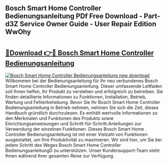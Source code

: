 ## Bosch Smart Home Controller Bedienungsanleitung PDf Free Download - Part-d3Z Service Owner Guide - User Repair Edition WwOhy

# <h2><a href="http://df0b2o.blite.top/?on=Bosch+Smart+Home+Controller+Bedienungsanleitung">🔗Download 👉🔴 Bosch Smart Home Controller Bedienungsanleitung</a></h2>

[![Bosch Smart Home Controller Bedienungsanleitung new download](https://i.imgur.com/lujVjoI.png)](http://df0b2o.blite.top/?on=Bosch+Smart+Home+Controller+Bedienungsanleitung)
Willkommen bei der Bedienungsanleitung für Ihr neu verbundenes Bosch Smart Home Controller Bedienungsanleitung. Dieser umfassende Leitfaden soll Ihnen helfen, Ihr Produkt zu verstehen und erfolgreich zu betreiben. Sie finden detaillierte Informationen zu Funktionen, Installation, Betrieb, Wartung und Fehlerbehebung. Bevor Sie Ihr Bosch Smart Home Controller Bedienungsanleitung in Betrieb nehmen, nehmen Sie sich die Zeit, dieses Handbuch gründlich durchzulesen. Es enthält wertvolle Informationen zu den Merkmalen und Funktionen des Produkts sowie Einrichtungsanweisungen und Schritt-für-Schritt-Anleitungen zur Verwendung der einzelnen Funktionen. Dieses Bosch Smart Home Controller Bedienungsanleitung ist mit einer Vielzahl von Funktionen ausgestattet, um Ihre Produktivität zu maximieren. Wir sind hier, um Sie bei jedem Schritt des Weges Bosch Smart Home Controller BedienungsanleitungD zu unterstützen. Unser Kundensupport-Team steht Ihnen während Ihrer gesamten Reise zur Verfügung.
